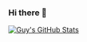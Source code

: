 ### Hi there 👋

[![Guy's GitHub Stats](https://github-readme-stats.vercel.app/api?username=guylepage3&theme=graywhite&show_icons=true&theme=transparent&include_all_commits=true)](https://github.com/guylepage3/github-readme-stats)

<!--
**guylepage3/guylepage3** is a ✨ _special_ ✨ repository because its `README.md` (this file) appears on your GitHub profile.

Here are some ideas to get you started:

- 🔭 I’m currently working on ...
- 🌱 I’m currently learning ...
- 👯 I’m looking to collaborate on ...
- 🤔 I’m looking for help with ...
- 💬 Ask me about ...
- 📫 How to reach me: ...
- 😄 Pronouns: ...
- ⚡ Fun fact: ...
-->
